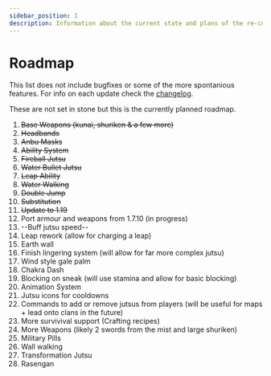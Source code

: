 ```yaml
---
sidebar_position: 1
description: Information about the current state and plans of the re-code.
---
```


# Roadmap
This list does not include bugfixes or some of the more spontanious features. For info on each update check the [changelog](https://github.com/sekwah41/Naruto-Mod/blob/master/CHANGELOG.md).

These are not set in stone but this is the currently planned roadmap.

1. ~~Base Weapons (kunai, shuriken & a few more)~~
2. ~~Headbands~~
3. ~~Anbu Masks~~
4. ~~Ability System~~
5. ~~Fireball Jutsu~~
6. ~~Water Bullet Jutsu~~
7. ~~Leap Ability~~
8. ~~Water Walking~~
9. ~~Double Jump~~
10. ~~Substitution~~
11. ~~Update to 1.19~~
12. Port armour and weapons from 1.7.10 (in progress)
13. --Buff jutsu speed--
14. Leap rework (allow for charging a leap)
15. Earth wall
16. Finish lingering system (will allow for far more complex jutsu)
17. Wind style gale palm
18. Chakra Dash
19. Blocking on sneak (will use stamina and allow for basic blocking)
20. Animation System
21. Jutsu icons for cooldowns
22. Commands to add or remove jutsus from players (will be useful for maps + lead onto clans in the future)
23. More survivival support (Crafting recipes)
24. More Weapons (likely 2 swords from the mist and large shuriken)
25. Military Pills
26. Wall walking
27. Transformation Jutsu
28. Rasengan
